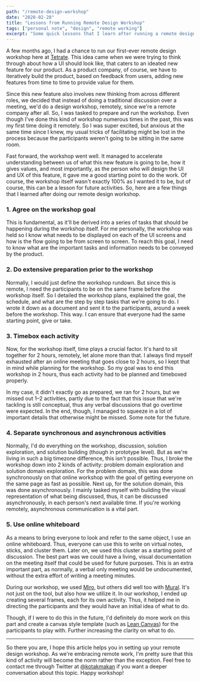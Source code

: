 ```yaml
---
path: "/remote-design-workshop"
date: "2020-02-28"
title: "Lessons from Running Remote Design Workshop"
tags: ["personal note", "design", "remote working"]
excerpt: "Some quick lessons that I learn after running a remote design workshop."
---
```


A few months ago, I had a chance to run our first-ever remote design workshop here at [Tetrate](https://www.tetrate.io). This idea came when we were trying to think through about how a UI should look like, that caters to an ideated new feature for our product. As a product company, of course, we have to iteratively build the product, based on feedback from users, adding new features from time to time to provide value for them.

Since this new feature also involves new thinking from across different roles, we decided that instead of doing a traditional discussion over a meeting, we'd do a design workshop, remotely, since we're a remote company after all. So, I was tasked to prepare and run the workshop. Even though I've done this kind of workshop numerous times in the past, this was my first time doing it remotely. So I was super excited, but anxious at the same time since I knew, my usual tricks of facilitating might be lost in the process because the participants weren't going to be sitting in the same room.

Fast forward, the workshop went well. It managed to accelerate understanding between us of what this new feature is going to be, how it gives values, and most importantly, as the person who will design the UI and UX of this feature, it gave me a good starting point to do the work. Of course, the workshop itself wasn't exactly 100% as I wanted it to be, but of course, this can be a lesson for future activities.
So, here are a few things that I learned after doing our remote design workshop.

### 1. Agree on the workshop goal

  This is fundamental, as it'll be derived into a series of tasks that should be happening during the workshop itself. For me personally, the workshop was held so I know what needs to be displayed on each of the UI screens and how is the flow going to be from screen to screen. To reach this goal, I need to know what are the important tasks and information needs to be conveyed by the product.

### 2. Do extensive preparation prior to the workshop

  Normally, I would just define the workshop rundown. But since this is remote, I need the participants to be on the same frame before the workshop itself. So I detailed the workshop plans, explained the goal, the schedule, and what are the step by step tasks that we're going to do. I wrote it down as a document and sent it to the participants, around a week before the workshop. This way. I can ensure that everyone had the same starting point, give or take.

###  3. Timebox each activity
  
  Now, for the workshop itself, time plays a crucial factor. It's hard to sit together for 2 hours, remotely, let alone more than that. I always find myself exhausted after an online meeting that goes close to 2 hours, so I kept that in mind while planning for the workshop. So my goal was to end this workshop in 2 hours, thus each activity had to be planned and timeboxed properly.

  In my case, it didn't exactly go as prepared, we ran for 2 hours, but we missed out 1–2 activities, partly due to the fact that this issue that we're tackling is still conceptual, thus any verbal discussions that go overtime were expected. In the end, though, I managed to squeeze in a lot of important details that otherwise might be missed. Some note for the future.

### 4. Separate synchronous and asynchronous activities

  Normally, I'd do everything on the workshop, discussion, solution exploration, and solution building (though in prototype level). But as we're living in such a big timezone difference, this isn't possible. Thus, I broke the workshop down into 2 kinds of activity: problem domain exploration and solution domain exploration. For the problem domain, this was done synchronously on that online workshop with the goal of getting everyone on the same page as fast as possible. Next up, for the solution domain, this was done asynchronously. I mainly tasked myself with building the visual representation of what being discussed, thus, it can be discussed asynchronously, in each person's next available time.
If you're working remotely, asynchronous communication is a vital part.

### 5. Use online whiteboard
  As a means to bring everyone to look and refer to the same object, I use an online whiteboard. Thus, everyone can use this to write on virtual notes, sticks, and cluster them. Later on, we used this cluster as a starting point of discussion. The best part was we could have a living, visual documentation on the meeting itself that could be used for future purposes. This is an extra important part, as normally, a verbal only meeting would be undocumented, without the extra effort of writing a meeting minutes.

  During our workshop, we used [Miro](https://www.miro.com), but others did well too with [Mural](https://www.mural.co). It's not just on the tool, but also how we utilize it. In our workshop, I ended up creating several frames, each for its own activity. Thus, it helped me in directing the participants and they would have an initial idea of what to do.

  Though, if I were to do this in the future, I'd definitely do more work on this part and create a canvas style template (such as [Lean Canvas](https://www.leanstack.com/leancanvas)) for the participants to play with. Further increasing the clarity on what to do.

---

So there you are, I hope this article helps you in setting up your remote design workshop. As we're embracing remote work, I'm pretty sure that this kind of activity will become the norm rather than the exception. Feel free to contact me through Twitter at [@kotakmakan](https://www.twitter.com/kotakmakan) if you want a deeper conversation about this topic.
Happy workshop!

